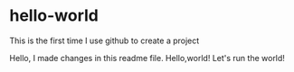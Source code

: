 # hello-world
This is the first time I use github to create a project

Hello,
I made changes in this  readme file.
Hello,world! Let's run the world!
